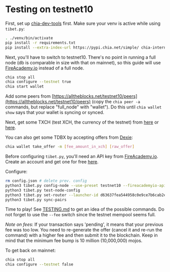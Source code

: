 # Testing on testnet10

First, set up [chia-dev-tools](https://github.com/Chia-Network/chia-dev-tools) first. Make sure your venv is active while using `tibet.py`:

```bash
. ./venv/bin/activate
pip install -r requirements.txt
pip install --extra-index-url https://pypi.chia.net/simple/ chia-internal-custody
```

Next, you'll have to switch to testnet10. There's no point in running a full node (db is comparable in size with that on mainnet), so this guide will use [FireAcademy.io](https://fireacademy.io) instead of a full node.

```bash
chia stop all
chia configure --testnet true
chia start wallet
```

Add some peers from [https://alltheblocks.net/testnet10/peers](https://alltheblocks.net/testnet10/peers) (copy the `chia peer -a` commands, but replace "full_node" with "wallet"). Do this until `chia wallet show` says that your wallet is syncing or synced.

Next, get some TXCH (test XCH, the currency of the testnet) from [here](https://xchdev.com/#!faucet.md) or [here](https://testnet10-faucet.chia.net/).

You can also get some TDBX by accepting offers from [Dexie](https://testnet.dexie.space/offers/TDBX/TXCH):
```bash
chia wallet take_offer -m [fee_amount_in_xch] [raw_offer]
```

Before configuring `tibet.py`, you'll need an API key from [FireAcademy.io](https://fireacademy.io). Create an account and get one for free [here](https://dashboard.fireacademy.io/).

Configure:
```bash
rm config.json # delete prev. config
python3 tibet.py config-node --use-preset testnet10 --fireacademyio-api-key [you-api-key]
python3 tibet.py test-node-config
python3 tibet.py set-router --launcher-id d63637fea544958c0e9ce7b6cab2e517b5910980da7fc1a7a734ce0f2e236cd2
python3 tibet.py sync-pairs
```

Time to play! See [TESTING.md](TESTING.md) to get an idea of the possible commands. Do not forget to use the `--fee` switch since the testnet mempool seems full.

*Note on fees*: If your transaction says 'pending', it means that your previous fee was too low. You need to re-generate the offer (cancel it and re-run the command) with a higher fee and then submit it to the blockchain. Keep in mind that the minimum fee bump is 10 million (10,000,000) mojos.

To get back on mainnet:
```bash
chia stop all
chia configure --testnet false
```